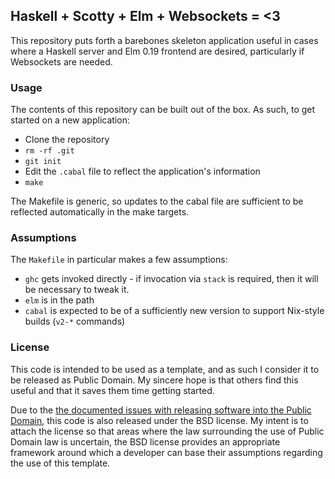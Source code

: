 ## Haskell + Scotty + Elm + Websockets = <3

This repository puts forth a barebones skeleton application useful in cases
where a Haskell server and Elm 0.19 frontend are desired, particularly if
Websockets are needed.

### Usage

The contents of this repository can be built out of the box.  As such, to get
started on a new application:

 * Clone the repository
 * `rm -rf .git`
 * `git init`
 * Edit the `.cabal` file to reflect the application's information
 * `make`

The Makefile is generic, so updates to the cabal file are sufficient to be
reflected automatically in the make targets.

### Assumptions

The `Makefile` in particular makes a few assumptions:

 * `ghc` gets invoked directly - if invocation via `stack` is required, then it
   will be necessary to tweak it.
 * `elm` is in the path
 * `cabal` is expected to be of a sufficiently new version to support Nix-style
   builds (`v2-*` commands)

### License

This code is intended to be used as a template, and as such I consider it to be
released as Public Domain.  My sincere hope is that others find this useful and
that it saves them time getting started.

Due to the [the documented issues with releasing software into the Public
Domain][license0], this code is also released under the BSD license.  My intent
is to attach the license so that areas where the law surrounding the use of
Public Domain law is uncertain, the BSD license provides an appropriate
framework around which a developer can base their assumptions regarding the use
of this template.

[license0]:https://opensource.org/faq#public-domain

